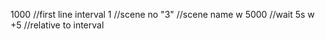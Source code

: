 1000 //first line interval
1 //scene no
"3" //scene name
w 5000 //wait 5s
w +5 //relative to interval